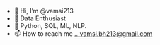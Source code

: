 - 👋 Hi, I’m @vamsi213
- 👀 Data Enthusiast
- 🌱 Python, SQL, ML, NLP.
- 📫 How to reach me ...vamsi.bh213@gmail.com

<!---
vamsi213/vamsi213 is a ✨ special ✨ repository because its `README.md` (this file) appears on your GitHub profile.
You can click the Preview link to take a look at your changes.
--->

